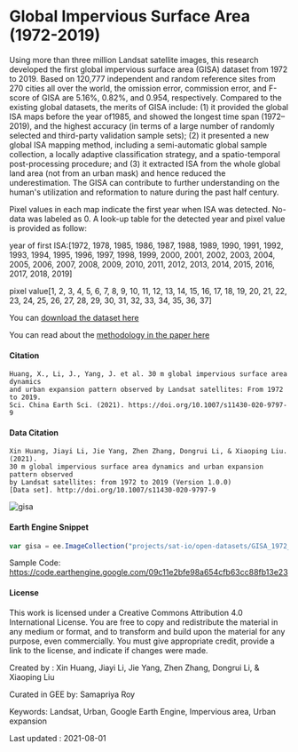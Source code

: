 # Global Impervious Surface Area (1972-2019)

Using more than three million Landsat satellite images, this research developed the first global impervious surface area (GISA) dataset from 1972 to 2019. Based on 120,777 independent and random reference sites from 270 cities all over the world, the omission error, commission error, and F-score of GISA are 5.16%, 0.82%, and 0.954, respectively. Compared to the existing global datasets, the merits of GISA include: (1) it provided the global ISA maps before the year of1985, and showed the longest time span (1972–2019), and the highest accuracy (in terms of a large number of randomly selected and third-party validation sample sets); (2) it presented a new global ISA mapping method, including a semi-automatic global sample collection, a locally adaptive classification strategy, and a spatio-temporal post-processing procedure; and (3) it extracted ISA from the whole global land area (not from an urban mask) and hence reduced the underestimation. The GISA can contribute to further understanding on the human's utilization and reformation to nature during the past half century.

Pixel values in each map indicate the first year when ISA was detected. No-data was labeled as 0. A look-up table for the detected year and pixel value is provided as follow:

year of first ISA:[1972, 1978, 1985, 1986, 1987, 1988, 1989, 1990, 1991, 1992, 1993, 1994, 1995, 1996, 1997, 1998, 1999, 2000, 2001, 2002, 2003, 2004, 2005, 2006, 2007, 2008, 2009, 2010, 2011, 2012, 2013, 2014, 2015, 2016, 2017, 2018, 2019]

pixel value[1, 2, 3, 4, 5, 6, 7, 8, 9, 10, 11, 12, 13, 14, 15, 16, 17, 18, 19, 20, 21, 22, 23, 24, 25, 26, 27, 28, 29, 30, 31, 32, 33, 34, 35, 36, 37]


You can [download the dataset here](https://zenodo.org/record/5136330)

You can read about the [methodology in the paper here](https://www.nature.com/articles/s41597-021-00982-z)

#### Citation

```
Huang, X., Li, J., Yang, J. et al. 30 m global impervious surface area dynamics
and urban expansion pattern observed by Landsat satellites: From 1972 to 2019.
Sci. China Earth Sci. (2021). https://doi.org/10.1007/s11430-020-9797-9
```

#### Data Citation

```
Xin Huang, Jiayi Li, Jie Yang, Zhen Zhang, Dongrui Li, & Xiaoping Liu. (2021).
30 m global impervious surface area dynamics and urban expansion pattern observed
by Landsat satellites: from 1972 to 2019 (Version 1.0.0)
[Data set]. http://doi.org/10.1007/s11430-020-9797-9
```

![gisa](https://user-images.githubusercontent.com/6677629/127800833-db1b8f0a-3d71-43fa-9337-0526187dd860.gif)

#### Earth Engine Snippet

```js
var gisa = ee.ImageCollection("projects/sat-io/open-datasets/GISA_1972_2019");
```

Sample Code: https://code.earthengine.google.com/09c11e2bfe98a654cfb63cc88fb13e23

#### License
This work is licensed under a Creative Commons Attribution 4.0 International License. You are free to copy and redistribute the material in any medium or format, and to transform and build upon the material for any purpose, even commercially. You must give appropriate credit, provide a link to the license, and indicate if changes were made.

Created by : Xin Huang, Jiayi Li, Jie Yang, Zhen Zhang, Dongrui Li, & Xiaoping Liu

Curated in GEE by: Samapriya Roy

Keywords: Landsat, Urban, Google Earth Engine, Impervious area, Urban expansion

Last updated : 2021-08-01
